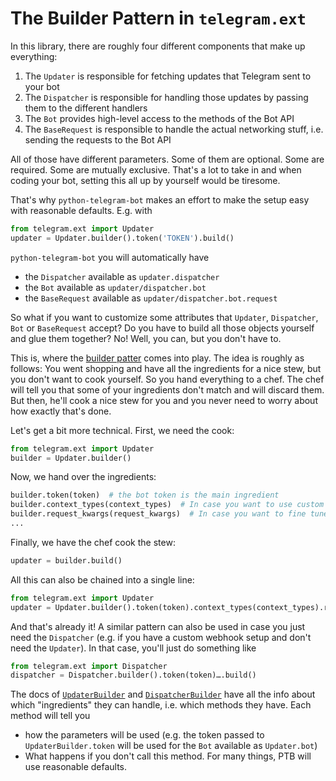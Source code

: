 # The Builder Pattern in `telegram.ext`

In this library, there are roughly four different components that make up everything:

1. The `Updater` is responsible for fetching updates that Telegram sent to your bot
2. The `Dispatcher` is responsible for handling those updates by passing them to the different handlers
3. The `Bot` provides high-level access to the methods of the Bot API
4. The `BaseRequest` is responsible to handle the actual networking stuff, i.e. sending the requests to the Bot API

All of those have different parameters. Some of them are optional. Some are required. Some are mutually exclusive.
That's a lot to take in and when coding your bot, setting this all up by yourself would be tiresome.

That's why `python-telegram-bot` makes an effort to make the setup easy with reasonable defaults. E.g. with

```python
from telegram.ext import Updater
updater = Updater.builder().token('TOKEN').build()
```

`python-telegram-bot` you will automatically have

* the `Dispatcher` available as `updater.dispatcher`
* the `Bot` available as `updater/dispatcher.bot`
* the `BaseRequest` available as `updater/dispatcher.bot.request`

So what if you want to customize some attributes that `Updater`, `Dispatcher`, `Bot` or `BaseRequest` accept? Do you have to build all those objects yourself and glue them together? No! Well, you can, but you don't have to.

This is, where the [builder patter](https://en.wikipedia.org/wiki/Builder_pattern) comes into play. The idea is roughly as follows: You went shopping and have all the ingredients for a nice stew, but you don't want to cook yourself. So you hand everything to a chef. The chef will tell you that some of your ingredients don't match and will discard them. But then, he'll cook a nice stew for you and you never need to worry about how exactly that's done.

Let's get a bit more technical. First, we need the cook:

```python
from telegram.ext import Updater
builder = Updater.builder()
```

Now, we hand over the ingredients:

```python
builder.token(token)  # the bot token is the main ingredient
builder.context_types(context_types)  # In case you want to use custom context types for your `Dispatcher`
builder.request_kwargs(request_kwargs)  # In case you want to fine tune the networking backend
...
```

Finally, we have the chef cook the stew:

```python
updater = builder.build()
```

All this can also be chained into a single line:


```python
from telegram.ext import Updater
updater = Updater.builder().token(token).context_types(context_types).request_kwargs(request_kwargs).build()
```

And that's already it! A similar pattern can also be used in case you just need the `Dispatcher` (e.g. if you have a custom webhook setup and don't need the `Updater`). In that case, you'll just do something like

```python
from telegram.ext import Dispatcher
dispatcher = Dispatcher.builder().token(token)….build()
```

The docs of [`UpdaterBuilder`](https://python-telegram-bot.readthedocs.io/en/stable/telegram.ext.updaterbuilder.html) and [`DispatcherBuilder`](https://python-telegram-bot.readthedocs.io/en/stable/telegram.ext.dispatcherbuilder.html) have all the info about which "ingredients" they can handle, i.e. which methods they have. Each method will tell you

* how the parameters will be used (e.g. the token passed to `UpdaterBuilder.token` will be used for the `Bot` available as `Updater.bot`)
* What happens if you don't call this method. For many things, PTB will use reasonable defaults.
